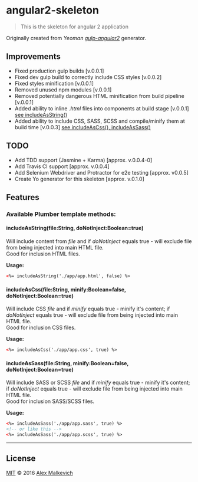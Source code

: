 # angular2-skeleton  

> This is the skeleton for angular 2 application

Originally created from *Yeoman [gulp-angular2](https://github.com/x6doooo/generator-gulp-angular2)* generator.

## Improvements
- Fixed production gulp builds [v.0.0.1]
- Fixed dev gulp build to correctly include CSS styles [v.0.0.2]
- Fixed styles minification [v.0.0.1]
- Removed unused npm modules [v.0.0.1]
- Removed potentially dangerous HTML minification from build pipeline [v.0.0.1]
- Added ability to inline *.html* files into components at build stage [v.0.0.1]
[see includeAsString()](https://github.com/gund/angular2-skeleton#includeasstringfilestring-donotinjectbooleantrue)
- Added ability to include CSS, SASS, SCSS and compile/minify them at build time [v.0.0.3]
[see includeAsCss(), includeAsSass()](https://github.com/gund/angular2-skeleton#includeascssfilestring-minifybooleanfalse-donotinjectbooleantrue)

## TODO
- Add TDD support (Jasmine + Karma) [approx. v.0.0.4-0]
- Add Travis CI support [approx. v.0.0.4]
- Add Selenium Webdriver and Protractor for e2e testing [approx. v0.0.5]
- Create Yo generator for this skeleton [approx. v.0.1.0]

## Features

### Available Plumber template methods:

#### includeAsString(file:String, doNotInject:Boolean=true)

Will include content from *file* and if *doNotInject* equals true - will exclude file from being injected into main HTML file.  
Good for inclusion HTML files.
  
**Usage:**
  
```html
<%= includeAsString('./app/app.html', false) %>
```
  
#### includeAsCss(file:String, minify:Boolean=false, doNotInject:Boolean=true)

Will include CSS *file* and if *minify* equals true - minify it's content; if *doNotInject* equals true - will exclude file from being injected into main HTML file.  
Good for inclusion CSS files.
  
**Usage:**
  
```html
<%= includeAsCss('./app/app.css', true) %>
```
  
#### includeAsSass(file:String, minify:Boolean=false, doNotInject:Boolean=true)

Will include SASS or SCSS *file* and if *minify* equals true - minify it's content; if *doNotInject* equals true - will exclude file from being injected into main HTML file.  
Good for inclusion SASS/SCSS files.
  
**Usage:**
  
```html
<%= includeAsSass('./app/app.sass', true) %>
<!-- or like this -->
<%= includeAsSass('./app/app.scss', true) %>
```
  
  
***

## License

[MIT](./LICENSE) © 2016 [Alex Malkevich](https://github.com/gund)
